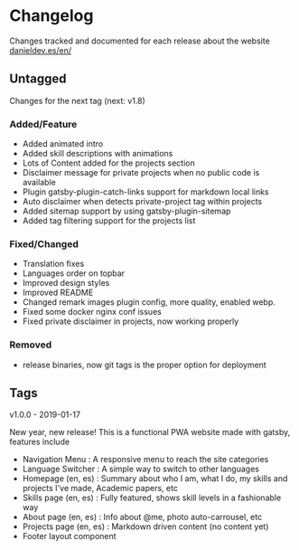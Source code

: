 # Changelog

Changes tracked and documented for each release about the website [danieldev.es/en/](https://danieldev.es/en/)

## Untagged

Changes for the next tag (next: v1.8)

### Added/Feature

- Added animated intro
- Added skill descriptions with animations
- Lots of Content added for the projects section
- Disclaimer message for private projects when no public code is available
- Plugin gatsby-plugin-catch-links support for markdown local links
- Auto disclaimer when detects private-project tag within projects
- Added sitemap support by using gatsby-plugin-sitemap
- Added tag filtering support for the projects list

### Fixed/Changed

- Translation fixes
- Languages order on topbar
- Improved design styles
- Improved README
- Changed remark images plugin config, more quality, enabled webp.
- Fixed some docker nginx conf issues
- Fixed private disclaimer in projects, now working properly

### Removed

- release binaries, now git tags is the proper option for deployment

## Tags

v1.0.0 - 2019-01-17

New year, new release! This is a functional PWA website made with gatsby, features include

- Navigation Menu : A responsive menu to reach the site categories
- Language Switcher : A simple way to switch to other languages
- Homepage (en, es) : Summary about who I am, what I do, my skills and projects I've made, Academic papers, etc
- Skills page (en, es) : Fully featured, shows skill levels in a fashionable way
- About page (en, es) : Info about @me, photo auto-carrousel, etc
- Projects page (en, es) : Markdown driven content (no content yet)
- Footer layout component
